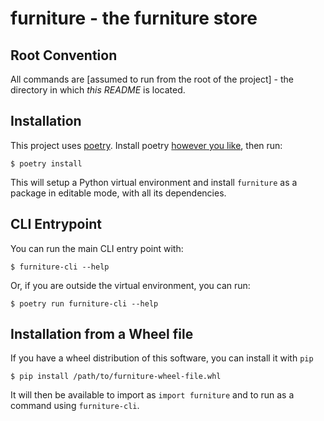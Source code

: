 # furniture - the furniture store

## Root Convention

All commands are [assumed to run from the root of the project] - the directory in which _this README_ is located.

## Installation

This project uses [poetry](https://python-poetry.org/docs/). Install poetry [however you like](https://python-poetry.org/docs/#installation), then run:

    $ poetry install

This will setup a Python virtual environment and install ``furniture`` as a package in editable mode, with all its dependencies.

## CLI Entrypoint

You can run the main CLI entry point with:

    $ furniture-cli --help

Or, if you are outside the virtual environment, you can run:

    $ poetry run furniture-cli --help

## Installation from a Wheel file

If you have a wheel distribution of this software, you can install it with `pip`

    $ pip install /path/to/furniture-wheel-file.whl

It will then be available to import as `import furniture` and to run as a command using `furniture-cli`.
